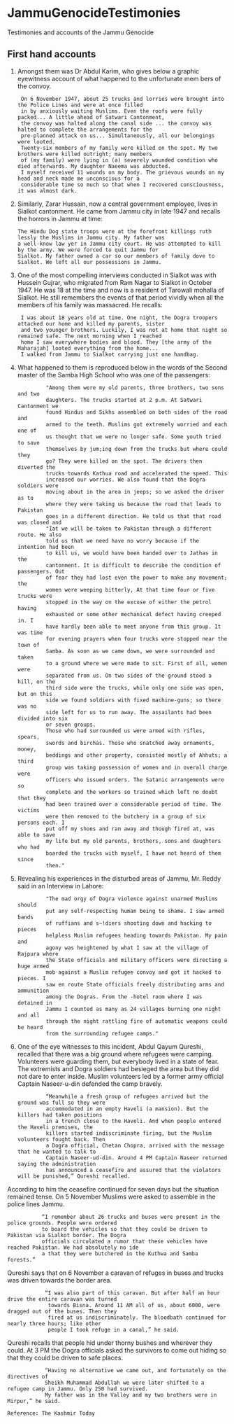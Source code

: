 # JammuGenocideTestimonies
Testimonies and accounts of the Jammu Genocide

## First hand accounts

1. Amongst them was Dr Abdul Karim, who gives below a graphic eyewitness account of what happened to the unfortunate mem bers of the convoy.

        On 6 November 1947, about 25 trucks and lorries were brought into the Police Lines and were at once filled 
        in by anxiously waiting Muslims. Even the roofs were fully packed... A little ahead of Satwari Cantonment, 
        the convoy was halted along the canal side ... the convoy was halted to complete the arrangements for the 
        pre-planned attack on us... Simultaneously, all our belongings were looted.
        Twenty-six members of my family were killed on the spot. My two brothers were killed outright; many members 
        of (my family) were lying in (a) severely wounded condition who died afterwards. My daughter Naeema was abducted.
        I myself received 11 wounds on my body. The grievous wounds on my head and neck made me unconscious for a 
        considerable time so much so that when I recovered consciousness, it was almost dark.


2.  Similarly, Zarar Hussain, now a central government employee, lives in Sialkot cantonment. He came from Jammu city in late 1947 and recalls the horrors in Jammu at time: 

        The Hindu Dog state troops were at the forefront killings ruth lessly the Muslims in Jammu city. My father was 
        a well-know law yer in Jammu city court. He was attempted to kill by the army. We were forced to quit Jammu for
        Sialkot. My father owned a car so our members of family dove to Sialkot. We left all our possessions in Jammu.
  
3. One of the most compelling interviews conducted in Sialkot was with Hussein Gujrar, who migrated from Ram Nagar to Sialkot in October 1947. He was 18 at the time and now is a resident of Tarowali mohalla of Sialkot. He still remembers the events of that period vividly when all the members of his family was massacred. He recalls: 

        I was about 18 years old at time. One night, the Dogra troopers attacked our home and killed my parents, sister
        and two younger brothers. Luckily, I was not at home that night so remained safe. The next morning when I reached 
        home I saw everywhere bodies and blood. They [the army of the Maharajah] looted everything from the home... 
        I walked from Jammu to Sialkot carrying just one handbag.

4. What happened to them is reproduced below in the words of the Second master of the Samba High School who was one of the passengers:


                "Among them were my old parents, three brothers, two sons and two
                daughters. The trucks started at 2 p.m. At Satwari Cantonment we
                found Hindus and Sikhs assembled on both sides of the road and
                armed to the teeth. Muslims got extremely worried and each one of
                us thought that we were no longer safe. Some youth tried to save
                themselves by jum;ing down from the trucks but where could they
                go? They were killed on the spot. The drivers then diverted the
                trucks towards Kathua road and accelerated the speed. This
                increased our worries. We also found that the Dogra soldiers were
                moving about in the area in jeeps; so we asked the driver as to
                where they were taking us because the road that leads to Pakistan
                goes in a different direction. He told us that that road was closed and
                "Iat we will be taken to Pakistan through a different route. He also
                told us that we need have no worry because if the intention had been
                to kill us, we would have been handed over to Jathas in the
                cantonment. It is difficult to describe the condition of passengers. Out
                of fear they had lost even the power to make any movement; the
                women were weeping bitterly, At that time four or five trucks were
                stopped in the way on the excuse of either the petrol having
                exhausted or some other mechanical defect having creeped in. I
                have hardly been able to meet anyone from this group. It was time
                for evening prayers when four trucks were stopped near the town of
                Samba. As soon as we came down, we were surrounded and taken
                to a ground where we were made to sit. First of all, women were
                separated from us. On two sides of the ground stood a hill, on the
                third side were the trucks, while only one side was open, but on this
                side we found soldiers with fixed machine-guns; so there was no
                side left for us to run away. The assailants had been divided into six
                or seven groups.
                Those who had surrounded us were armed with rifles, spears,
                swords and birchas. Those who snatched away ornaments, money,
                beddings and other property, consisted mostly of Ahhuts; a third
                group was taking possession of women and in overall charge were
                officers who issued orders. The Satanic arrangements were so
                complete and the workers so trained which left no doubt that they
                had been trained over a considerable period of time. The victims
                were then removed to the butchery in a group of six persons each. I
                put off my shoes and ran away and though fired at, was able to save
                my life but my old parents, brothers, sons and daughters who had
                boarded the trucks with myself, I have not heard of them since
                then."
                
5. Revealing his experiences in the disturbed areas of Jammu, Mr. Reddy said in an Interview in Lahore:

                "The mad orgy of Dogra violence against unarmed Muslims should
                put any self-respecting human being to shame. I saw armed bands
                of ruffians and s~!diers shooting down and hacking to pieces
                helpless Muslim refugees heading towards Pakistan. My pain and
                agony was heightened by what I saw at the village of Rajpura where
                the State officials and military officers were directing a huge armed
                mob against a Muslim refugee convoy and got it hacked to pieces. I
                saw en route State officials freely distributing arms and ammunition
                among the Dogras. From the -hotel room where I was detained in
                Jammu I counted as many as 24 villages burning one night and all
                through the night rattling fire of automatic weapons could be heard
                from the surrounding refugee camps."
                
6. One of the eye witnesses to this incident, Abdul Qayum Qureshi,  recalled that there was a big ground where refugees were camping. Volunteers were guarding them, but everybody lived in a state of fear. The extremists and Dogra soldiers had besieged the area but they did not dare to enter inside. Muslim volunteers led by a former army official Captain Naseer-u-din defended the camp bravely. 

                “Meanwhile a fresh group of refugees arrived but the ground was full so they were
                accommodated in an empty Haveli (a mansion). But the killers had taken positions 
                in a trench close to the Haveli. And when people entered the Haveli premises, the
                killers started indiscriminate firing, but the Muslim volunteers fought back. Then
                a Dogra official, Chetan Chopra, arrived with the message that he wanted to talk to
                Captain Naseer-ud-din. Around 4 PM Captain Naseer returned saying the administration
                has announced a ceasefire and assured that the violators will be punished,” Qureshi recalled.
                
 According to him the ceasefire continued for seven days but the situation remained tense. On 5 November Muslims were asked to assemble in the police lines Jammu.              
 
               “I remember about 26 trucks and buses were present in the police grounds. People were ordered
               to board the vehicles so that they could be driven to Pakistan via Sialkot border. The Dogra
               officials circulated a rumor that these vehicles have reached Pakistan. We had absolutely no ide
               a that they were butchered in the Kuthwa and Samba forests.”

Qureshi says that on 6 November a caravan of refuges in buses and trucks was driven towards the border area. 

                “I was also part of this caravan. But after half an hour drive the entire caravan was turned 
                 towards Bisna. Around 11 AM all of us, about 6000, were dragged out of the buses. Then they 
                 fired at us indiscriminately. The bloodbath continued for nearly three hours; like other
                 people I took refuge in a canal,” he said.
                 
Qureshi recalls that people hid under thorny bushes and wherever they could. At 3 PM the Dogra officials asked the survivors to come out hiding so that they could be driven to safe places. 

                “Having no alternative we came out, and fortunately on the directives of 
                Sheikh Muhammad Abdullah we were later shifted to a refugee camp in Jammu. Only 250 had survived.
                My father was in the Valley and my two brothers were in Mirpur,” he said.

`Reference: The Kashmir Today`

